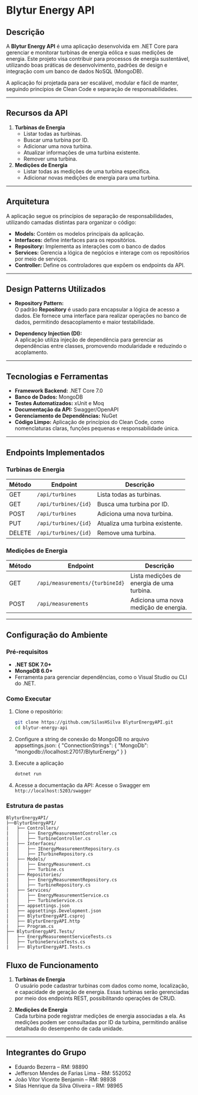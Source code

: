 # Blytur Energy API

## Descrição  
A **Blytur Energy API** é uma aplicação desenvolvida em .NET Core para gerenciar e monitorar turbinas de energia eólica e suas medições de energia. Este projeto visa contribuir para processos de energia sustentável, utilizando boas práticas de desenvolvimento, padrões de design e integração com um banco de dados NoSQL (MongoDB). 

A aplicação foi projetada para ser escalável, modular e fácil de manter, seguindo princípios de Clean Code e separação de responsabilidades.

---

## Recursos da API  
1. **Turbinas de Energia**
   - Listar todas as turbinas.
   - Buscar uma turbina por ID.
   - Adicionar uma nova turbina.
   - Atualizar informações de uma turbina existente.
   - Remover uma turbina.
2. **Medições de Energia**
   - Listar todas as medições de uma turbina específica.
   - Adicionar novas medições de energia para uma turbina.

---

## Arquitetura  
A aplicação segue os princípios de separação de responsabilidades, utilizando camadas distintas para organizar o código:

- **Models:** Contém os modelos principais da aplicação.  
- **Interfaces:** define interfaces para os repositórios.
- **Repository:** Implementa as interações com o banco de dados   
- **Services:** Gerencia a lógica de negócios e interage com os repositórios por meio de serviços.  
- **Controller:** Define os controladores que expõem os endpoints da API.

---

## Design Patterns Utilizados  
- **Repository Pattern:**  
  O padrão **Repository** é usado para encapsular a lógica de acesso a dados. Ele fornece uma interface para realizar operações no banco de dados, permitindo desacoplamento e maior testabilidade.

- **Dependency Injection (DI):**  
  A aplicação utiliza injeção de dependência para gerenciar as dependências entre classes, promovendo modularidade e reduzindo o acoplamento.

---

## Tecnologias e Ferramentas  
- **Framework Backend:** .NET Core 7.0  
- **Banco de Dados:** MongoDB  
- **Testes Automatizados:** xUnit e Moq  
- **Documentação da API:** Swagger/OpenAPI  
- **Gerenciamento de Dependências:** NuGet  
- **Código Limpo:** Aplicação de princípios do Clean Code, como nomenclaturas claras, funções pequenas e responsabilidade única.

---

## Endpoints Implementados  
### **Turbinas de Energia**  
| Método | Endpoint         | Descrição                        |
|--------|------------------|----------------------------------|
| GET    | `/api/turbines`  | Lista todas as turbinas.         |
| GET    | `/api/turbines/{id}` | Busca uma turbina por ID.       |
| POST   | `/api/turbines`  | Adiciona uma nova turbina.       |
| PUT    | `/api/turbines/{id}` | Atualiza uma turbina existente. |
| DELETE | `/api/turbines/{id}` | Remove uma turbina.            |

### **Medições de Energia**  
| Método | Endpoint                        | Descrição                                      |
|--------|---------------------------------|-----------------------------------------------|
| GET    | `/api/measurements/{turbineId}` | Lista medições de energia de uma turbina.     |
| POST   | `/api/measurements`            | Adiciona uma nova medição de energia.         |

---

## Configuração do Ambiente  

### Pré-requisitos  
- **.NET SDK 7.0+**  
- **MongoDB 6.0+**  
- Ferramenta para gerenciar dependências, como o Visual Studio ou CLI do .NET.  

### Como Executar  
1. Clone o repositório:  
   ```bash
   git clone https://github.com/SilasHSilva BlyturEnergyAPI.git
   cd blytur-energy-api

2. Configure a string de conexão do MongoDB no arquivo appsettings.json:
    {
    "ConnectionStrings": {
        "MongoDb": "mongodb://localhost:27017/BlyturEnergy"
        }
    }

3. Execute a aplicação
    ```bash
    dotnet run

4. Acesse a documentação da API:
    Acesse o Swagger em `http://localhost:5203/swagger`

### Estrutura de pastas
    BlyturEnergyAPI/
    ├──BlyturEnergyAPI/
    |   ├── Controllers/
    |   │   ├── EnergyMeasurementController.cs
    |   │   ├── TurbineController.cs
    |   ├── Interfaces/
    |   │   ├── IEnergyMeasurementRepository.cs
    |   │   ├── ITurbineRepository.cs
    |   ├── Models/
    |   │   ├── EnergyMeasurement.cs
    |   │   ├── Turbine.cs
    |   ├── Repositories/
    |   │   ├── EnergyMeasurementRepository.cs
    |   │   ├── TurbineRepository.cs
    |   ├── Services/
    |   │   ├── EnergyMeasurementService.cs
    |   │   ├── TurbineService.cs
    |   ├── appsettings.json
    |   ├── appsettings.Development.json
    |   ├── BlyturEnergyAPI.csproj
    |   ├── BlyturEnergyAPI.http
    |   ├── Program.cs
    ├── BlyturEnergyAPI.Tests/
    │   ├── EnergyMeasurementServiceTests.cs
    │   ├── TurbineServiceTests.cs
    |   ├── BlyturEnergyAPI.Tests.cs


## Fluxo de Funcionamento  

1. **Turbinas de Energia**  
   O usuário pode cadastrar turbinas com dados como nome, localização, e capacidade de geração de energia. Essas turbinas serão gerenciadas por meio dos endpoints REST, possibilitando operações de CRUD.

2. **Medições de Energia**  
   Cada turbina pode registrar medições de energia associadas a ela. As medições podem ser consultadas por ID da turbina, permitindo análise detalhada do desempenho de cada unidade.

---
## Integrantes do Grupo

- Eduardo Bezerra – RM: 98890
- Jefferson Mendes de Farias Lima – RM: 552052
- João Vitor Vicente Benjamin – RM: 98938
- Silas Henrique da Silva Oliveira – RM: 98965

